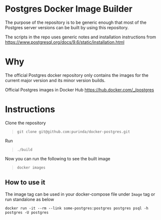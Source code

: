 # Postgres Docker Image Builder

The purpose of the repository is to be generic enough that most of the Postgres
server versions can be built by using this repository.

The scripts in the repo uses generic notes and installation instructions from
https://www.postgresql.org/docs/9.6/static/installation.html

# Why

The official Postgres docker repository only contains the images for the current
major version and its minor version builds.

Official Postgres images in Docker Hub
https://hub.docker.com/_/postgres

# Instructions

Clone the repository
 > `git clone git@github.com:purinda/docker-postgres.git`

Run 
 > `./build`

Now you can run the following to see the built image
> `docker images` 

## How to use it

The image tag can be used in your docker-compose file under `Image` tag or run standalone as below

```
docker run -it --rm --link some-postgres:postgres postgres psql -h postgres -U postgres
```